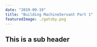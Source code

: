 ```yaml
---
date: "2019-09-19"
title: "Building MachineServant Part 1"
featuredImage: ./gatsby.png
---
```


## This is a sub header
